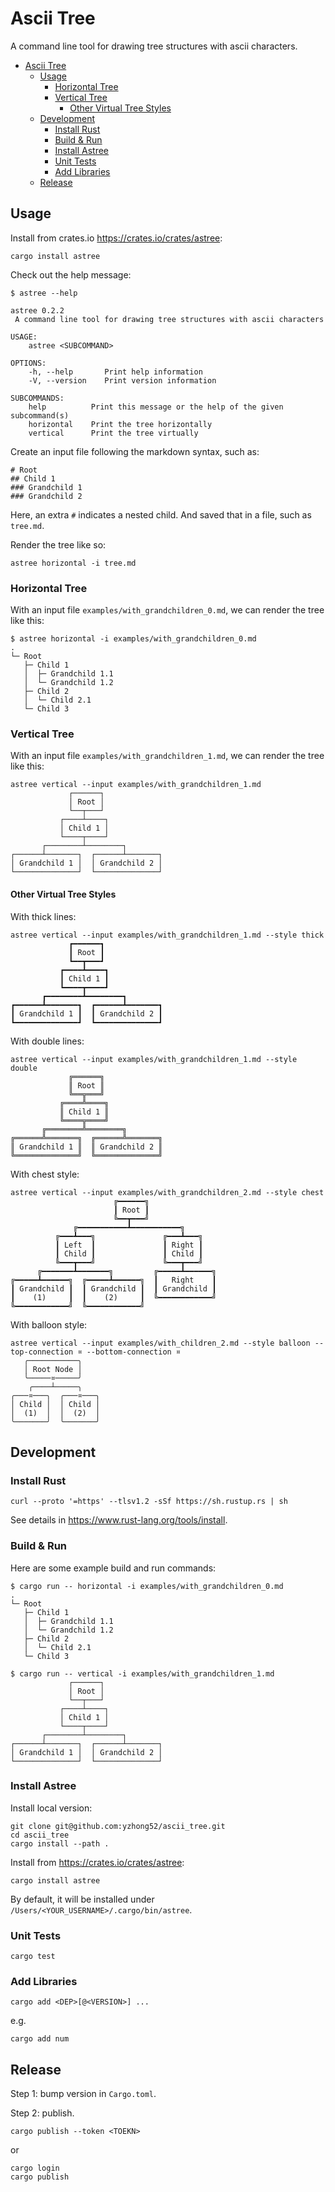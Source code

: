 # Ascii Tree

A command line tool for drawing tree structures with ascii characters.

- [Ascii Tree](#ascii-tree)
  - [Usage](#usage)
    - [Horizontal Tree](#horizontal-tree)
    - [Vertical Tree](#vertical-tree)
      - [Other Virtual Tree Styles](#other-virtual-tree-styles)
  - [Development](#development)
    - [Install Rust](#install-rust)
    - [Build & Run](#build--run)
    - [Install Astree](#install-astree)
    - [Unit Tests](#unit-tests)
    - [Add Libraries](#add-libraries)
  - [Release](#release)

## Usage

Install from crates.io <https://crates.io/crates/astree>:

```
cargo install astree
```

Check out the help message:

```
$ astree --help

astree 0.2.2
 A command line tool for drawing tree structures with ascii characters

USAGE:
    astree <SUBCOMMAND>

OPTIONS:
    -h, --help       Print help information
    -V, --version    Print version information

SUBCOMMANDS:
    help          Print this message or the help of the given subcommand(s)
    horizontal    Print the tree horizontally
    vertical      Print the tree virtually
```

Create an input file following the markdown syntax, such as:

```
# Root
## Child 1
### Grandchild 1
### Grandchild 2
```

Here, an extra `#` indicates a nested child. And saved that in a file, such as `tree.md`.

Render the tree like so:

```
astree horizontal -i tree.md
```

### Horizontal Tree

With an input file `examples/with_grandchildren_0.md`, we can render the tree like this:

```
$ astree horizontal -i examples/with_grandchildren_0.md
.
└─ Root
   ├─ Child 1
   │  ├─ Grandchild 1.1
   │  └─ Grandchild 1.2
   ├─ Child 2
   │  └─ Child 2.1
   └─ Child 3
```

### Vertical Tree

With an input file `examples/with_grandchildren_1.md`, we can render the tree like this:

```
astree vertical --input examples/with_grandchildren_1.md
             ┌──────┐
             │ Root │
             └──┬───┘
           ┌────┴────┐
           │ Child 1 │
           └────┬────┘
       ┌────────┴────────┐
┌──────┴───────┐  ┌──────┴───────┐
│ Grandchild 1 │  │ Grandchild 2 │
└──────────────┘  └──────────────┘
```

#### Other Virtual Tree Styles

With thick lines:

```
astree vertical --input examples/with_grandchildren_1.md --style thick
             ┏━━━━━━┓
             ┃ Root ┃
             ┗━━┳━━━┛
           ┏━━━━┻━━━━┓
           ┃ Child 1 ┃
           ┗━━━━┳━━━━┛
       ┏━━━━━━━━┻━━━━━━━━┓
┏━━━━━━┻━━━━━━━┓  ┏━━━━━━┻━━━━━━━┓
┃ Grandchild 1 ┃  ┃ Grandchild 2 ┃
┗━━━━━━━━━━━━━━┛  ┗━━━━━━━━━━━━━━┛
```

With double lines:

```
astree vertical --input examples/with_grandchildren_1.md --style double
             ╔══════╗
             ║ Root ║
             ╚══╦═══╝
           ╔════╩════╗
           ║ Child 1 ║
           ╚════╦════╝
       ╔════════╩════════╗
╔══════╩═══════╗  ╔══════╩═══════╗
║ Grandchild 1 ║  ║ Grandchild 2 ║
╚══════════════╝  ╚══════════════╝
```

With chest style:

```
astree vertical --input examples/with_grandchildren_2.md --style chest
                       ╔━━━━━━╗
                       ┃ Root ┃
                       ╚━━┳━━━╝
              ╔━━━━━━━━━━━┻━━━━━━━━━━━╗
          ╔━━━┻━━━╗               ╔━━━┻━━━╗
          ┃ Left  ┃               ┃ Right ┃
          ┃ Child ┃               ┃ Child ┃
          ╚━━━┳━━━╝               ╚━━━┳━━━╝
      ╔━━━━━━━┻━━━━━━━╗         ╔━━━━━┻━━━━━━╗
╔━━━━━┻━━━━━━╗  ╔━━━━━┻━━━━━━╗  ┃   Right    ┃
┃ Grandchild ┃  ┃ Grandchild ┃  ┃ Grandchild ┃
┃    (1)     ┃  ┃    (2)     ┃  ╚━━━━━━━━━━━━╝
╚━━━━━━━━━━━━╝  ╚━━━━━━━━━━━━╝
```

With balloon style:

```
astree vertical --input examples/with_children_2.md --style balloon --top-connection ¤ --bottom-connection ¤ 
   ╭───────────╮    
   │ Root Node │    
   ╰─────¤─────╯    
    ╭────┴─────╮    
╭───¤───╮  ╭───¤───╮
│ Child │  │ Child │
│  (1)  │  │  (2)  │
╰───────╯  ╰───────╯
```

## Development

### Install Rust

```
curl --proto '=https' --tlsv1.2 -sSf https://sh.rustup.rs | sh
```

See details in https://www.rust-lang.org/tools/install.

### Build & Run

Here are some example build and run commands:

```
$ cargo run -- horizontal -i examples/with_grandchildren_0.md
.
└─ Root
   ├─ Child 1
   │  ├─ Grandchild 1.1
   │  └─ Grandchild 1.2
   ├─ Child 2
   │  └─ Child 2.1
   └─ Child 3
```

```
$ cargo run -- vertical -i examples/with_grandchildren_1.md
             ┌──────┐
             │ Root │
             └──┬───┘
           ┌────┴────┐
           │ Child 1 │
           └────┬────┘
       ┌────────┴────────┐
┌──────┴───────┐  ┌──────┴───────┐
│ Grandchild 1 │  │ Grandchild 2 │
└──────────────┘  └──────────────┘
```

### Install Astree

Install local version:

```
git clone git@github.com:yzhong52/ascii_tree.git
cd ascii_tree
cargo install --path .
```

Install from <https://crates.io/crates/astree>:

```
cargo install astree
```

By default, it will be installed under `/Users/<YOUR_USERNAME>/.cargo/bin/astree`.

### Unit Tests

```
cargo test
```

### Add Libraries

```
cargo add <DEP>[@<VERSION>] ...
```

e.g.

```
cargo add num
```

## Release

Step 1: bump version in `Cargo.toml`.

Step 2: publish.

```
cargo publish --token <TOEKN>
```

or 

```
cargo login
cargo publish
```
